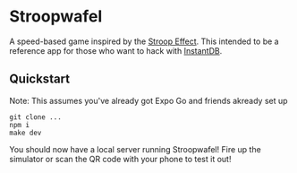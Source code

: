# Stroopwafel

A speed-based game inspired by the [Stroop Effect](https://en.wikipedia.org/wiki/Stroop_effect). This intended to be a reference app for those who want to hack with [InstantDB](https://instantdb.com).

## Quickstart
Note: This assumes you've already got Expo Go and friends akready set up

```
git clone ...
npm i
make dev
```

You should now have a local server running Stroopwafel! Fire up the simulator or scan the QR code with your phone to test it out!

